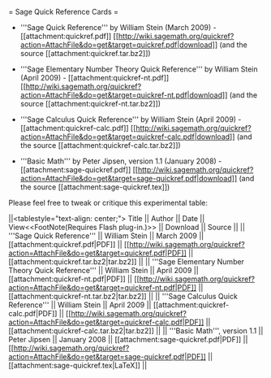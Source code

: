 = Sage Quick Reference Cards =

 * '''Sage Quick Reference''' by William Stein (March 2009) - [[attachment:quickref.pdf]] [[http://wiki.sagemath.org/quickref?action=AttachFile&do=get&target=quickref.pdf|download]] (and the source [[attachment:quickref.tar.bz2]])

 * '''Sage Elementary Number Theory Quick Reference''' by William Stein (April 2009) - [[attachment:quickref-nt.pdf]] [[http://wiki.sagemath.org/quickref?action=AttachFile&do=get&target=quickref-nt.pdf|download]] (and the source [[attachment:quickref-nt.tar.bz2]])

 * '''Sage Calculus Quick Reference''' by William Stein (April 2009) - [[attachment:quickref-calc.pdf]] [[http://wiki.sagemath.org/quickref?action=AttachFile&do=get&target=quickref-calc.pdf|download]] (and the source [[attachment:quickref-calc.tar.bz2]])

 * '''Basic Math''' by Peter Jipsen, version 1.1 (January 2008) - [[attachment:sage-quickref.pdf]] [[http://wiki.sagemath.org/quickref?action=AttachFile&do=get&target=sage-quickref.pdf|download]] (and the source [[attachment:sage-quickref.tex]])


Please feel free to tweak or critique this experimental table:

||<tablestyle="text-align: center;"> Title || Author || Date || View<<FootNote(Requires Flash plug-in.)>> || Download || Source ||
|| '''Sage Quick Reference''' || William Stein || March 2009 || [[attachment:quickref.pdf|PDF]] || [[http://wiki.sagemath.org/quickref?action=AttachFile&do=get&target=quickref.pdf|PDF]] || [[attachment:quickref.tar.bz2|tar.bz2]] ||
|| '''Sage Elementary Number Theory Quick Reference''' || William Stein || April 2009 || [[attachment:quickref-nt.pdf|PDF]] || [[http://wiki.sagemath.org/quickref?action=AttachFile&do=get&target=quickref-nt.pdf|PDF]] || [[attachment:quickref-nt.tar.bz2|tar.bz2]] ||
|| '''Sage Calculus Quick Reference''' || William Stein || April 2009 || [[attachment:quickref-calc.pdf|PDF]] || [[http://wiki.sagemath.org/quickref?action=AttachFile&do=get&target=quickref-calc.pdf|PDF]] || [[attachment:quickref-calc.tar.bz2|tar.bz2]] ||
|| '''Basic Math''', version 1.1 || Peter Jipsen || January 2008 || [[attachment:sage-quickref.pdf|PDF]] || [[http://wiki.sagemath.org/quickref?action=AttachFile&do=get&target=sage-quickref.pdf|PDF]] || [[attachment:sage-quickref.tex|LaTeX]] ||
